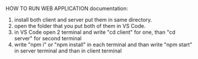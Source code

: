 HOW TO RUN WEB APPLICATION
documentation:

1. install both client and server put them in same directory. 
2. open the folder that you put both of them in VS Code.
3. in VS Code open 2 terminal and write "cd client" for one, than "cd server" for second terminal
4. write "npm i" or "npm install" in each terminal and than write "npm start" in server terminal and than in client terminal
